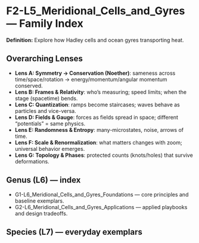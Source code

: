 # F2-L5_Meridional_Cells_and_Gyres — Family Index
**Definition:** Explore how Hadley cells and ocean gyres transporting heat.

## Overarching Lenses

- **Lens A: Symmetry -> Conservation (Noether)**: sameness across time/space/rotation → energy/momentum/angular momentum conserved.
- **Lens B: Frames & Relativity**: who’s measuring; speed limits; when the stage (spacetime) bends.
- **Lens C: Quantization**: ramps become staircases; waves behave as particles and vice-versa.
- **Lens D: Fields & Gauge**: forces as fields spread in space; different “potentials” = same physics.
- **Lens E: Randomness & Entropy**: many-microstates, noise, arrows of time.
- **Lens F: Scale & Renormalization**: what matters changes with zoom; universal behavior emerges.
- **Lens G: Topology & Phases**: protected counts (knots/holes) that survive deformations.

## Genus (L6) — index
- G1-L6_Meridional_Cells_and_Gyres_Foundations — core principles and baseline exemplars.
- G2-L6_Meridional_Cells_and_Gyres_Applications — applied playbooks and design tradeoffs.

## Species (L7) — everyday exemplars
